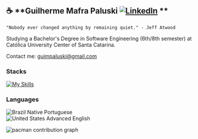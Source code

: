 ## ☕️ **Guilherme Mafra Paluski [![LinkedIn](https://img.shields.io/badge/LinkedIn-%230077B5.svg?logo=linkedin&logoColor=white)](https://www.linkedin.com/in/guilherme-paluski/) **

```"Nobody ever changed anything by remaining quiet." - Jeff Atwood```

Studying a Bachelor's Degree in Software Engineering (6th/8th semester) at Católica University Center of Santa Catarina.

Contact me: <a href="mailto:guimpaluski@gmail.com" target="__blank">guimpaluski@gmail.com</a>

### Stacks
[![My Skills](https://skillicons.dev/icons?i=js,react,html,css,c)](https://skillicons.dev)

###

###

### Languages
![Brazil](https://raw.githubusercontent.com/stevenrskelton/flag-icon/master/png/16/country-4x3/br.png "Brazil") Native Portuguese</br>
![United States](https://raw.githubusercontent.com/stevenrskelton/flag-icon/master/png/16/country-4x3/us.png "United States") Advanced English

<picture>
  <source media="(prefers-color-scheme: dark)" srcset="https://raw.githubusercontent.com/guilhermepaluski/guilhermepaluski/output/pacman-contribution-graph-dark.svg">
  <source media="(prefers-color-scheme: light)" srcset="https://raw.githubusercontent.com/guilhermepaluski/guilhermepaluski/output/pacman-contribution-graph.svg">
  <img alt="pacman contribution graph" src="https://raw.githubusercontent.com/guilhermepaluski/guilhermepaluski/output/pacman-contribution-graph.svg">
</picture>

###
